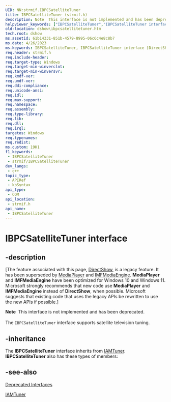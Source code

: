 ```yaml
---
UID: NN:strmif.IBPCSatelliteTuner
title: IBPCSatelliteTuner (strmif.h)
description: Note  This interface is not implemented and has been deprecated. The IBPCSatelliteTuner interface supports satellite television tuning.
helpviewer_keywords: ["IBPCSatelliteTuner","IBPCSatelliteTuner interface [DirectShow]","IBPCSatelliteTuner interface [DirectShow]","described","IBPCSatelliteTunerInterface","dshow.ibpcsatellitetuner","strmif/IBPCSatelliteTuner"]
old-location: dshow\ibpcsatellitetuner.htm
tech.root: dshow
ms.assetid: 61b14331-851b-4579-8995-06c6c4e8c8b7
ms.date: 4/26/2023
ms.keywords: IBPCSatelliteTuner, IBPCSatelliteTuner interface [DirectShow], IBPCSatelliteTuner interface [DirectShow],described, IBPCSatelliteTunerInterface, dshow.ibpcsatellitetuner, strmif/IBPCSatelliteTuner
req.header: strmif.h
req.include-header: 
req.target-type: Windows
req.target-min-winverclnt: 
req.target-min-winversvr: 
req.kmdf-ver: 
req.umdf-ver: 
req.ddi-compliance: 
req.unicode-ansi: 
req.idl: 
req.max-support: 
req.namespace: 
req.assembly: 
req.type-library: 
req.lib: 
req.dll: 
req.irql: 
targetos: Windows
req.typenames: 
req.redist: 
ms.custom: 19H1
f1_keywords:
 - IBPCSatelliteTuner
 - strmif/IBPCSatelliteTuner
dev_langs:
 - c++
topic_type:
 - APIRef
 - kbSyntax
api_type:
 - COM
api_location:
 - strmif.h
api_name:
 - IBPCSatelliteTuner
---
```


# IBPCSatelliteTuner interface


## -description

\[The feature associated with this page, [DirectShow](/windows/win32/directshow/directshow), is a legacy feature. It has been superseded by [MediaPlayer](/uwp/api/Windows.Media.Playback.MediaPlayer) and [IMFMediaEngine](/windows/win32/api/mfmediaengine/nn-mfmediaengine-imfmediaengine). **MediaPlayer** and **IMFMediaEngine** have been optimized for Windows 10 and Windows 11. Microsoft strongly recommends that new code use **MediaPlayer** and **IMFMediaEngine** instead of **DirectShow**, when possible. Microsoft suggests that existing code that uses the legacy APIs be rewritten to use the new APIs if possible.\]

<div class="alert"><b>Note</b>  This interface is not implemented and has been deprecated.</div>
<div> </div>
The <code>IBPCSatelliteTuner</code> interface supports satellite television tuning.

## -inheritance

The <b>IBPCSatelliteTuner</b> interface inherits from <a href="/windows/desktop/api/strmif/nn-strmif-iamtuner">IAMTuner</a>. <b>IBPCSatelliteTuner</b> also has these types of members:

## -see-also

<a href="/windows/desktop/DirectShow/deprecated-interfaces">Deprecated Interfaces</a>



<a href="/windows/desktop/api/strmif/nn-strmif-iamtuner">IAMTuner</a>
